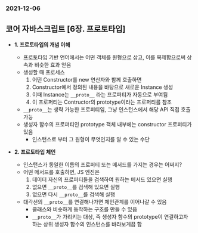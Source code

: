 ### 2021-12-06

## 코어 자바스크립트 [6장. 프로토타입]
- **1. 프로토타입의 개념 이해**
    - 프로토타입 기반 언어에서는 어떤 객체를 원형으로 삼고, 이를 복제함으로써 상속과 비슷한 효과 얻음
    - 생성할 때 프로세스
        1. 어떤 Constructor를 new 연산자와 함께 호출하면
        2. Constructor에서 정의된 내용을 바탕으로 새로운 Instance 생성
        3. 이때 Instance는 `__proto__` 라는 프로퍼티가 자동으로 부여됨
        4. 이 프로퍼티는 Contructor의 prototype이라는 프로퍼티를 참조
    - `__proto__`는 생략 가능한 프로퍼티임, 그냥 인스턴스에서 해당 API 직접 호출 가능
    - 생성자 함수의 프로퍼티인 prototype 객체 내부에는 constructor 프로퍼티가 있음
        - 인스턴스로 부터 그 원형이 무엇인지를 알 수 있는 수단

- **2. 프로토타입 체인**
    - 인스턴스가 동일한 이름의 프로퍼티 또는 메서드를 가지는 경우는 어쩌지?
    - 어떤 메서드를 호출하면, JS 엔진은 
        1. 데이터 자신의 프로퍼티들을 검색하여 원하는 메서드 있으면 실행
        2. 없으면 `__proto__`를 검색해 있으면 실행
        3. 없으면 다시 `__proto__`를 검색해 실행
    - 대각선의 `__proto__`를 연결해나가면 체인관계를 이어나갈 수 있음
        - 클래스와 비슷하게 동작하는 구조를 만들 수 있음
        - `__proto__`가 가리키는 대상, 즉 생성자 함수의 prototype이 연결하고자 하는 상위 생성자 함수의 인스턴스를 바라보게끔 함